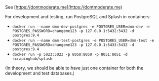 See [https://dontmoderate.me](https://dontmoderate.me)

For development and testing, run PostgreSQL and Splash in containers:
- `docker run --name dmm-dev-postgres -e POSTGRES_USER=dmm-dev -e POSTGRES_PASSWORD=changeme123 -p 127.0.0.1:5432:5432 -d postgres:9.4`
- `docker run --name dmm-test-postgres -e POSTGRES_USER=dmm-test -e POSTGRES_PASSWORD=changeme123 -p 127.0.0.1:5433:5432 -d postgres:9.4`
- `docker run -p 5023:5023 -p 8050:8050 -p 8051:8051 -d scrapinghub/splash`

(In theory, we should be able to have just one container for both the development and test databases.) 